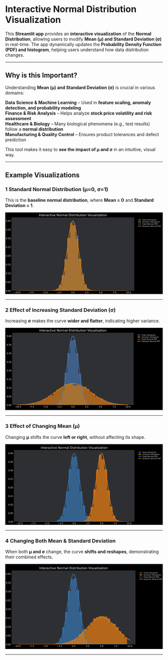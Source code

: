 # Interactive Normal Distribution Visualization

This **Streamlit app** provides an **interactive visualization** of the **Normal Distribution**, allowing users to modify **Mean (μ) and Standard Deviation (σ)** in real-time. The app dynamically updates the **Probability Density Function (PDF) and histogram**, helping users understand how data distribution changes.

---

## Why is this Important?

Understanding **Mean (μ) and Standard Deviation (σ)** is crucial in various domains:

 **Data Science & Machine Learning** – Used in **feature scaling, anomaly detection, and probability modeling**  
 **Finance & Risk Analysis** – Helps analyze **stock price volatility and risk assessment**  
 **Healthcare & Biology** – Many biological phenomena (e.g., test results) follow a **normal distribution**  
 **Manufacturing & Quality Control** – Ensures product tolerances and defect prediction  

This tool makes it easy to **see the impact of μ and σ** in an intuitive, visual way.

---

##  Example Visualizations

### **1 Standard Normal Distribution (μ=0, σ=1)**
This is the **baseline normal distribution**, where **Mean = 0** and **Standard Deviation = 1**.

![Standard Normal Distribution](assets/mean0std1.png)

---

### **2 Effect of Increasing Standard Deviation (σ)**
Increasing **σ** makes the curve **wider and flatter**, indicating higher variance.

![Effect of Standard Deviation](assets/stdchange.png)

---

### **3 Effect of Changing Mean (μ)**
Changing **μ** shifts the curve **left or right**, without affecting its shape.

![Effect of Mean](assets/meanchange.png)

---

### **4 Changing Both Mean & Standard Deviation**
When both **μ and σ** change, the curve **shifts and reshapes**, demonstrating their combined effects.

![Effect of Both Mean and Standard Deviation](assets/change.png)

---

